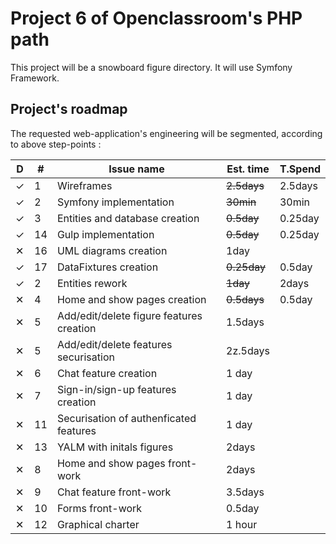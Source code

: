 # Project 6 of Openclassroom's PHP path

This project will be a snowboard figure directory. It will use Symfony 
Framework.

## Project's roadmap

The requested web-application's engineering will be segmented, according to above step-points : 

| D | #  | Issue name                                  | Est. time   | T.Spend |
|---|----|---------------------------------------------|-------------|---------|
| ✓ | 1  | Wireframes                                  | ~~2.5days~~ | 2.5days |
| ✓ | 2  | Symfony implementation                      | ~~30min~~   | 30min   |
| ✓ | 3  | Entities and database creation              | ~~0.5day~~  | 0.25day |
| ✓ | 14 | Gulp implementation                         | ~~0.5day~~  | 0.25day |
| ✕ | 16 | UML diagrams creation                       | 1day        |         |
| ✓ | 17 | DataFixtures creation                       | ~~0.25day~~ | 0.5day  |
| ✓ | 2  | Entities rework                             | ~~1day~~    | 2days   | 
| ✕ | 4  | Home and show pages creation                | ~~0.5days~~ | 0.5day  |
| ✕ | 5  | Add/edit/delete figure features creation    | 1.5days     |         |
| ✕ | 5  | Add/edit/delete features securisation       | 2z.5days     |         |
| ✕ | 6  | Chat feature creation                       | 1 day       |         |
| ✕ | 7  | Sign-in/sign-up features creation           | 1 day       |         |
| ✕ | 11 | Securisation of authenficated features      | 1 day       |         |
| ✕ | 13 | YALM with initals figures                   | 2days       |         |
| ✕ | 8  | Home and show pages front-work              | 2days       |         |
| ✕ | 9  | Chat feature front-work                     | 3.5days     |         |
| ✕ | 10 | Forms front-work                            | 0.5day      |         |
| ✕ | 12 | Graphical charter                           | 1 hour      |         |
